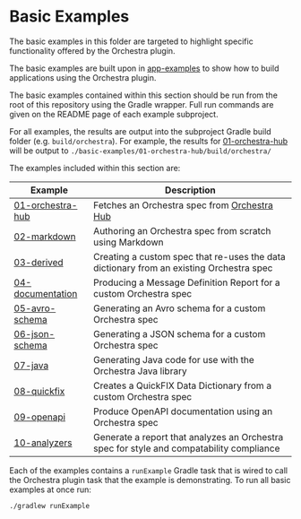 # Basic Examples

The basic examples in this folder are targeted to highlight specific functionality offered by the Orchestra plugin. 

The basic examples are built upon in [app-examples](../app-examples) to show how to build applications using the Orchestra plugin.

The basic examples contained within this section should be run from the root of this repository using the Gradle wrapper. 
Full run commands are given on the README page of each example subproject.

For all examples, the results are output into the subproject Gradle build folder (e.g. `build/orchestra`). For example, 
the results for [01-orchestra-hub](./01-orchestra-hub) will be output to `./basic-examples/01-orchestra-hub/build/orchestra/`

The examples included within this section are:

| Example                                | Description                                                                              |
|----------------------------------------|------------------------------------------------------------------------------------------|
| [01-orchestra-hub](./01-orchestra-hub) | Fetches an Orchestra spec from [Orchestra Hub](https://orchestrahub.org)                 |
| [02-markdown](./02-markdown)           | Authoring an Orchestra spec from scratch using Markdown                                  |
| [03-derived](./03-derived)             | Creating a custom spec that re-uses the data dictionary from an existing Orchestra spec  |
| [04-documentation](./04-documentation) | Producing a Message Definition Report for a custom Orchestra spec                        |
| [05-avro-schema](./05-avro-schema)     | Generating an Avro schema for a custom Orchestra spec                                    |
| [06-json-schema](./06-json-schema)     | Generating a JSON schema for a custom Orchestra spec                                     |
| [07-java](./07-java)                   | Generating Java code for use with the Orchestra Java library                             |
| [08-quickfix](./08-quickfix)           | Creates a QuickFIX Data Dictionary from a custom Orchestra spec                          |
| [09-openapi](./09-openapi)             | Produce OpenAPI documentation using an Orchestra spec                                    |
| [10-analyzers](./10-analyzers)         | Generate a report that analyzes an Orchestra spec for style and compatability compliance |

Each of the examples contains a `runExample` Gradle task that is wired to call the Orchestra plugin task that the example 
is demonstrating. To run all basic examples at once run:

```
./gradlew runExample
```
